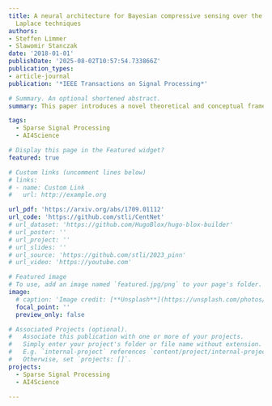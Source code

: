 ```yaml
---
title: A neural architecture for Bayesian compressive sensing over the simplex via
  Laplace techniques
authors:
- Steffen Limmer
- Slawomir Stanczak
date: '2018-01-01'
publishDate: '2025-08-02T10:57:54.733866Z'
publication_types:
- article-journal
publication: '*IEEE Transactions on Signal Processing*'

# Summary. An optional shortened abstract.
summary: This paper introduces a novel theoretical and conceptual framework for designing neural architectures specifically for Bayesian compressive sensing of simplex-constrained sparse stochastic vectors. The core idea involves reframing the MMSE estimation problem as computing the centroid of a polytope, which is the intersection of a simplex and an affine subspace defined by compressive measurements. Leveraging multidimensional Laplace techniques, the authors derive a closed-form solution for this centroid computation and demonstrate how to directly map this solution to a neural network architecture composed of threshold, ReLU, and rectified polynomial activation functions. This unique construction results in an architecture where the number of layers equals the number of measurements, offering faster solutions in low-measurement scenarios and exhibiting robustness to small model mismatches. Simulations further indicate that this proposed architecture achieves superior approximations with fewer parameters compared to standard ReLU networks in supervised learning contexts.

tags:
  - Sparse Signal Processing
  - AI4Science

# Display this page in the Featured widget?
featured: true

# Custom links (uncomment lines below)
# links:
# - name: Custom Link
#   url: http://example.org

url_pdf: 'https://arxiv.org/abs/1709.01112'
url_code: 'https://github.com/stli/CentNet'
# url_dataset: 'https://github.com/HugoBlox/hugo-blox-builder'
# url_poster: ''
# url_project: ''
# url_slides: ''
# url_source: 'https://github.com/stli/2023_pinn'
# url_video: 'https://youtube.com'

# Featured image
# To use, add an image named `featured.jpg/png` to your page's folder.
image:
  # caption: 'Image credit: [**Unsplash**](https://unsplash.com/photos/pLCdAaMFLTE)'
  focal_point: ''
  preview_only: false

# Associated Projects (optional).
#   Associate this publication with one or more of your projects.
#   Simply enter your project's folder or file name without extension.
#   E.g. `internal-project` references `content/project/internal-project/index.md`.
#   Otherwise, set `projects: []`.
projects:
  - Sparse Signal Processing
  - AI4Science

---
```

